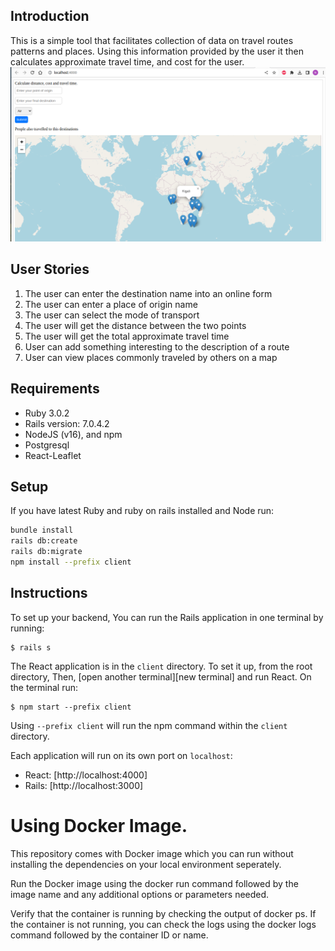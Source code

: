 ## Introduction
This is a simple tool that facilitates collection of data on travel routes patterns and places. Using this information provided by the user it then calculates approximate travel time, and cost for the user.
![plot](homepage.png)

## User Stories
1. The user can enter the destination name into an online form
1. The user can enter a place of origin name
1. The user can select the mode of transport
1. The user will get the distance between the two points
1. The user will get the total approximate travel time
1. User can add something interesting to the description of a route
1. User can view places commonly traveled by others on a map
## Requirements
- Ruby 3.0.2
- Rails version: 7.0.4.2
- NodeJS (v16), and npm
- Postgresql
- React-Leaflet

## Setup
If you have latest Ruby and ruby on rails installed and Node run:
```sh
bundle install
rails db:create
rails db:migrate
npm install --prefix client
```
## Instructions
To set up your backend, You can run the Rails application in one terminal by running:

```console
$ rails s
```

The React application is in the `client` directory. To set it up, from the root directory, Then, [open another terminal][new terminal] and run React. On the terminal run:

```console
$ npm start --prefix client
```

Using `--prefix client` will run the npm command within the `client` directory.

Each application will run on its own port on `localhost`:

- React: [http://localhost:4000]
- Rails: [http://localhost:3000]

# Using Docker Image.
This repository comes with Docker image which you can run without installing the dependencies on your local environment seperately.

Run the Docker image using the docker run command followed by the image name and any additional options or parameters needed. 

Verify that the container is running by checking the output of docker ps. If the container is not running, you can check the logs using the docker logs command followed by the container ID or name.